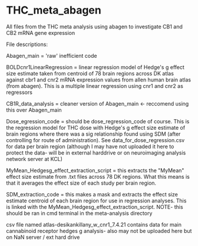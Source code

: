 # THC_meta_abagen
All files from the THC meta analysis using abagen to investigate CB1 and CB2 mRNA gene expression

File descriptions:

Abagen_main = 'raw' inefficient code 

BOLDcnr1LinearRegression = linear regression model of Hedge's g effect size estimate taken from centroid of 78 brain regions across DK atlas against cbr1 and cnr2 mRNA expression values from allen human brain atlas (from abagen). This is a multiple linear regression using cnr1 and cnr2 as regressors

CB1R_data_analysis = cleaner version of Abagen_main <- reccomend using this over Abagen_main

Dose_egression_code = should be dose_regression_code of course. This is the regression model for THC dose with Hedge's g effect size estimate of brain regions where there was a sig relationship found using SDM (after controlling for route of administration). See data_for_dose_regression.csv for data per brain region (although I may have not uploaded it here to protect the data- will be in external harddrive or on neuroimaging analysis network server at KCL)

MyMean_Hedgesg_effect_extraction_script = this extracts the "MyMean" effect size estimate from .txt files across 78 DK regions. What this means is that it averages the effect size of each study per brain region.

SDM_extraction_code = this makes a mask and extracts the effect size estimate centroid of each brain region for use in regression analyses. This is linked with the MyMean_Hedgesg_effect_extraction_script. NOTE- this should be ran in cmd terminal in the meta-analysis directory 

csv file named atlas-desikankillany_w_cnr1_7.4.21 contains data for main cannabinoid receptor hedges g analysis- also may not be uploaded here but on NaN server / ext hard drive
